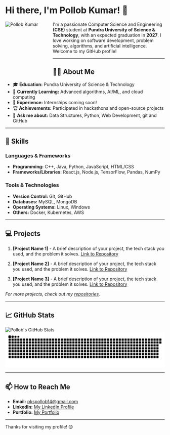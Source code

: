# Hi there, I'm Pollob Kumar! 👋

<img src="https://avatars.githubusercontent.com/u/187130596?s=400&u=c815e6bd0fc882664e42e53b047bd952ac698f49&v=4" width="150" height="150" alt="Pollob Kumar" align="left">

I'm a passionate Computer Science and Engineering **(CSE)** student at **Pundra University of Science & Technology**, with an expected graduation in **2027**. I love working on software development, problem solving,  algorithms, and artificial intelligence. Welcome to my GitHub profile!

---


## 🧑‍🎓 About Me

- 🎓 **Education:** Pundra University of Science & Technology  
- 🌱 **Currently Learning:** Advanced algorithms, AI/ML, and cloud computing  
- 💼 **Experience:** Internships coming soon!  
- 🏆 **Achievements:** Participated in hackathons and open-source projects  
- 💬 **Ask me about:** Data Structures, Python, Web Development, git and GitHub

---

## 🚀 Skills

### Languages & Frameworks
- **Programming:** C++, Java, Python, JavaScript, HTML/CSS  
- **Frameworks/Libraries:** React.js, Node.js, TensorFlow, Pandas, NumPy  

### Tools & Technologies
- **Version Control:** Git, GitHub  
- **Databases:** MySQL, MongoDB  
- **Operating Systems:** Linux, Windows  
- **Others:** Docker, Kubernetes, AWS  

---

## 💻 Projects

1. **[Project Name 1]** - A brief description of your project, the tech stack you used, and the problem it solves. [Link to Repository](#)  

2. **[Project Name 2]** - A brief description of your project, the tech stack you used, and the problem it solves. [Link to Repository](#)  

3. **[Project Name 3]** - A brief description of your project, the tech stack you used, and the problem it solves. [Link to Repository](#)  

_For more projects, check out my [repositories](https://github.com/yourusername?tab=repositories)._

---

## 📈 GitHub Stats

![Pollob's GitHub Stats](https://github-readme-stats.vercel.app/api?username=Pollob-Kumar&show_icons=true&theme=radical)
![GitHub Contribution Snake](https://github.com/Pollob-Kumar/Pollob-Kumar/blob/output/github-contribution-grid-snake.svg)

---

## 📫 How to Reach Me

- **Email:** [pkspollob14@gmail.com](mailto:pkspollob14@gmail.com)  
- **LinkedIn:** [My LinkedIn Profile](https://www.linkedin.com/in/pollobkumar/)
- **Portfolio:** [My Portfolio](https://yourportfolio.com)  

---

Thanks for visiting my profile! 😊
